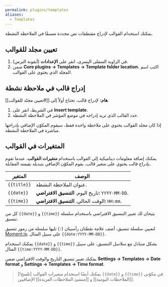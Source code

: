 ```yaml
---
permalink: plugins/templates
aliases:
  - Templates
---
```


يمكنك استخدام القوالب لإدراج مقتطفات نص محددة مسبقًا في الملاحظة النشطة.

## تعيين مجلد للقوالب

1. في الزاوية السفلى اليسرى، انقر على **الإعدادات** (أيقونة الترس).
2. ضمن **Core plugins → Templates → Template folder location**، اكتب اسم المجلد الذي يحتوي على القوالب.

## إدراج قالب في ملاحظة نشطة

**هام:** لإدراج قالب، تحتاج أولاً إلى [[#تعيين مجلد للقوالب]].

1. في الشريط، انقر على **Insert template**.
2. حدد القالب الذي تريد إدراجه في موضع المؤشر في الملاحظة النشطة.

إذا كان مجلد القوالب يحتوي على ملاحظة واحدة فقط، سيقوم المكوّن الإضافي بإدراجها مباشرة في الملاحظة النشطة.

## المتغيرات في القوالب

يمكنك إضافة معلومات ديناميكية إلى القوالب باستخدام **متغيرات القوالب**. عندما تقوم بإدراج قالب يحتوي على متغير قالب، يقوم المكوّن الإضافي بتبديله بقيمته المقابلة.

| المتغير     | الوصف                                             |
| ----------- | ------------------------------------------------- |
| `{{title}}` | عنوان الملاحظة النشطة.                            |
| `{{date}}`  | تاريخ اليوم. **التنسيق الافتراضي:** `YYYY-MM-DD`. |
| `{{time}}`  | الوقت الحالي. **التنسيق الافتراضي:** `HH:mm`.     |

كل من `{{date}}` و `{{time}}` يتيحان لك تغيير التنسيق الافتراضي باستخدام سلسلة تنسيق.

لتعيين سلسلة تنسيق، أضف علامة نقطتان رأسيتان (`:`) تليها سلسلة من رموز تنسيق [Moment.js](https://momentjs.com/docs/#/displaying/format/)، على سبيل المثال `{{date:YYYY-MM-DD}}`.

يمكنك استخدام `{{date}}` و `{{time}}` بشكل متبادل مع سلاسل التنسيق، على سبيل المثال `{{time:YYYY-MM-DD}}`.

يمكنك تغيير تنسيق التاريخ والوقت الافتراضي ضمن **Settings → Templates → Date format** و **Settings → Templates → Time format**.

> [!تلميح]
> يمكنك أيضًا استخدام متغيرات القوالب `{{date}}` و `{{time}}` في مكوّني [[الملاحظات اليومية]] و [[منشئ الملاحظات الفريدة]] الإضافيين.
